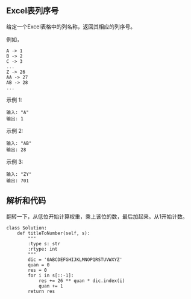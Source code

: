 ## Excel表列序号

给定一个Excel表格中的列名称，返回其相应的列序号。

例如，

    A -> 1
    B -> 2
    C -> 3
    ...
    Z -> 26
    AA -> 27
    AB -> 28 
    ...
示例 1:
	
	输入: "A"
	输出: 1
示例 2:
	
	输入: "AB"
	输出: 28
示例 3:
	
	输入: "ZY"
	输出: 701

## 解析和代码

翻转一下，从低位开始计算权重，乘上该位的数，最后加起来。从1开始计数。

	class Solution:
	    def titleToNumber(self, s):
	        """
	        :type s: str
	        :rtype: int
	        """
	        dic = '0ABCDEFGHIJKLMNOPQRSTUVWXYZ'
	        quan = 0
	        res = 0
	        for i in s[::-1]:
	            res += 26 ** quan * dic.index(i)
	            quan += 1
	        return res
